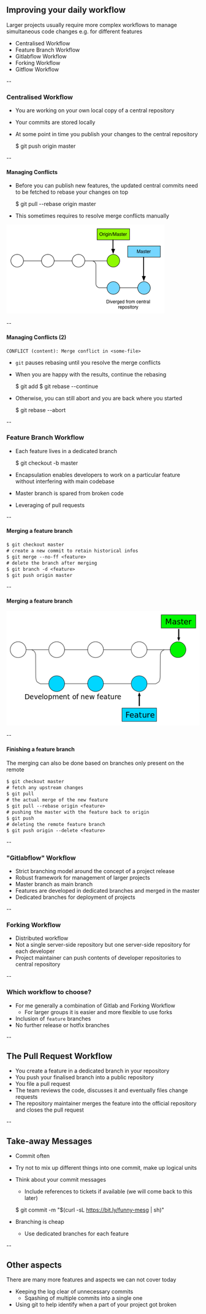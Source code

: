 ## Improving your daily workflow

Larger projects usually require more complex workflows to manage simultaneous code changes e.g. for different features

* Centralised Workflow <!-- .element: class="fragment" -->
* Feature Branch Workflow <!-- .element: class="fragment" -->
* Gitlabflow Workflow <!-- .element: class="fragment" -->
* Forking Workflow <!-- .element: class="fragment" -->
* Gitflow Workflow <!-- .element: class="fragment" -->

--

### Centralised Workflow

* You are working on your own local copy of a central repository
* Your commits are stored locally
* At some point in time you publish your changes to the central repository


	$ git push origin master

--

#### Managing Conflicts

* Before you can publish new features, the updated central commits need to be fetched to rebase your changes on top


	$ git pull --rebase origin master

* This sometimes requires to resolve merge conflicts manually

![Diverged commits from central repository](resources/version_control_diverged.png)

--

#### Managing Conflicts (2)

	CONFLICT (content): Merge conflict in <some-file>

* `git` pauses rebasing until you resolve the merge conflicts
* When you are happy with the results, continue the rebasing


	$ git add <resolved file>
	$ git rebase --continue


* Otherwise, you can still abort and you are back where you started


	$ git rebase --abort


--

### Feature Branch Workflow

* Each feature lives in a dedicated branch


	$ git checkout -b <feature> master

* Encapsulation enables developers to work on a particular feature without interfering with main codebase
* Master branch is spared from broken code
* Leveraging of pull requests

--

#### Merging a feature branch

	$ git checkout master
	# create a new commit to retain historical infos
	$ git merge --no-ff <feature>
	# delete the branch after merging
	$ git branch -d <feature>
	$ git push origin master

--

#### Merging a feature branch

![Working with feature branches](resources/version_control_feature.png)

--

#### Finishing a feature branch

The merging can also be done based on branches only present on the remote

	$ git checkout master
    # fetch any upstream changes
	$ git pull
	# the actual merge of the new feature
	$ git pull --rebase origin <feature>
	# pushing the master with the feature back to origin
	$ git push
    # deleting the remote feature branch
    $ git push origin --delete <feature>

--

### "Gitlabflow" Workflow

* Strict branching model around the concept of a project release
* Robust framework for management of larger projects
* Master branch as main branch
* Features are developed in dedicated branches and merged in the master
* Dedicated branches for deployment of projects

--

### Forking Workflow

* Distributed workflow
* Not a single server-side repository but one server-side repository for each developer
* Project maintainer can push contents of developer repositories to central repository

--

### Which workflow to choose?

* For me generally a combination of Gitlab and Forking Workflow
    * For larger groups it is easier and more flexible to use forks
* Inclusion of `feature` branches
* No further release or hotfix branches

--

## The Pull Request Workflow

* You create a feature in a dedicated branch in your repository
* You push your finalised branch into a public repository
* You file a pull request
* The team reviews the code, discusses it and eventually files change requests
* The repository maintainer merges the feature into the official repository and closes the pull request

--

## Take-away Messages

* Commit often
* Try not to mix up different things into one commit, make up logical units
* Think about your commit messages
	* Include references to tickets if available (we will come back to this later)

	$ git commit -m "$(curl -sL https://bit.ly/funny-mesg | sh)"

* Branching is cheap
    * Use dedicated branches for each feature

--

## Other aspects

There are many more features and aspects we can not cover today

* Keeping the log clear of unnecessary commits
    * Sqashing of multiple commits into a single one
* Using git to help identify when a part of your project got broken
